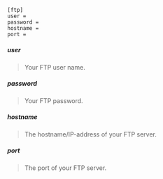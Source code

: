 ```
[ftp]
user =
password =
hostname =
port =
```

##### user
> Your FTP user name.

##### password
> Your FTP password.

##### hostname
> The hostname/IP-address of your FTP server.

##### port
> The port of your FTP server.
